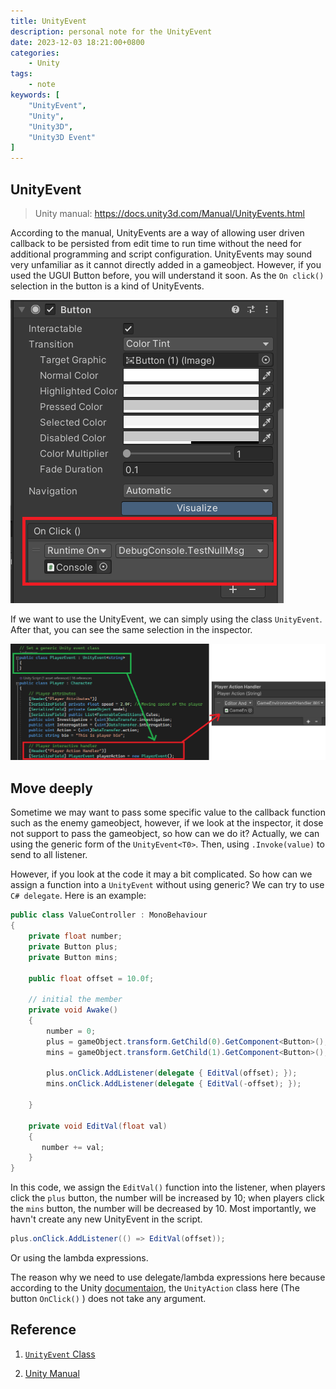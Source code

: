 ```yaml
---
title: UnityEvent
description: personal note for the UnityEvent
date: 2023-12-03 18:21:00+0800
categories:
    - Unity
tags:
    - note
keywords: [
    "UnityEvent",
    "Unity",
    "Unity3D",
    "Unity3D Event"
]
---
```

## UnityEvent

> Unity manual: <https://docs.unity3d.com/Manual/UnityEvents.html>

According to the manual, UnityEvents are a way of allowing user driven callback to be persisted from edit time to run time without the need for additional programming and script configuration. UnityEvents may sound very unfamiliar as it cannot directly added in a gameobject. However, if you used the UGUI Button before, you will understand it soon. As the `On click()` selection in the button is a kind of UnityEvents.

![Button Inspector](src/image2.png)

If we want to use the UnityEvent, we can simply using the class `UnityEvent`. After that, you can see the same selection in the inspector.

![Custom script](src/image1.png)

## Move deeply

Sometime we may want to pass some specific value to the callback function such as the enemy gameobject, however, if we look at the inspector, it dose not support to pass the gameobject, so how can we do it? Actually, we can using the generic form of the `UnityEvent<T0>`. Then, using `.Invoke(value)` to send to all listener.  

However, if you look at the code it may a bit complicated. So how can we assign a function into a `UnityEvent` without using generic? We can try to use `C# delegate`. Here is an example:

```C#
public class ValueController : MonoBehaviour
{
    private float number;
    private Button plus;
    private Button mins;

    public float offset = 10.0f;

    // initial the member
    private void Awake()
    {
        number = 0;
        plus = gameObject.transform.GetChild(0).GetComponent<Button>();
        mins = gameObject.transform.GetChild(1).GetComponent<Button>();
        
        plus.onClick.AddListener(delegate { EditVal(offset); });
        mins.onClick.AddListener(delegate { EditVal(-offset); });

    }

    private void EditVal(float val)
    {
       number += val;
    }
}
```

In this code, we assign the `EditVal()` function into the listener, when players click the `plus` button, the number will be increased by 10; when players click the `mins` button, the number will be decreased by 10. Most importantly, we havn't create any new UnityEvent in the script.

```C#
plus.onClick.AddListener(() => EditVal(offset));
```

Or using the lambda expressions.  

The reason why we need to use delegate/lambda expressions here because according to the Unity [documentaion](https://docs.unity3d.com/2018.3/Documentation/ScriptReference/Events.UnityEvent.AddListener.html), the ``UnityAction`` class here (The button ``OnClick()`` ) does not take any argument.

## Reference

1. [``UnityEvent`` Class](https://docs.unity3d.com/2018.3/Documentation/ScriptReference/Events.UnityEvent.html)

2. [Unity Manual](https://docs.unity3d.com/Manual/UnityEvents.html)
